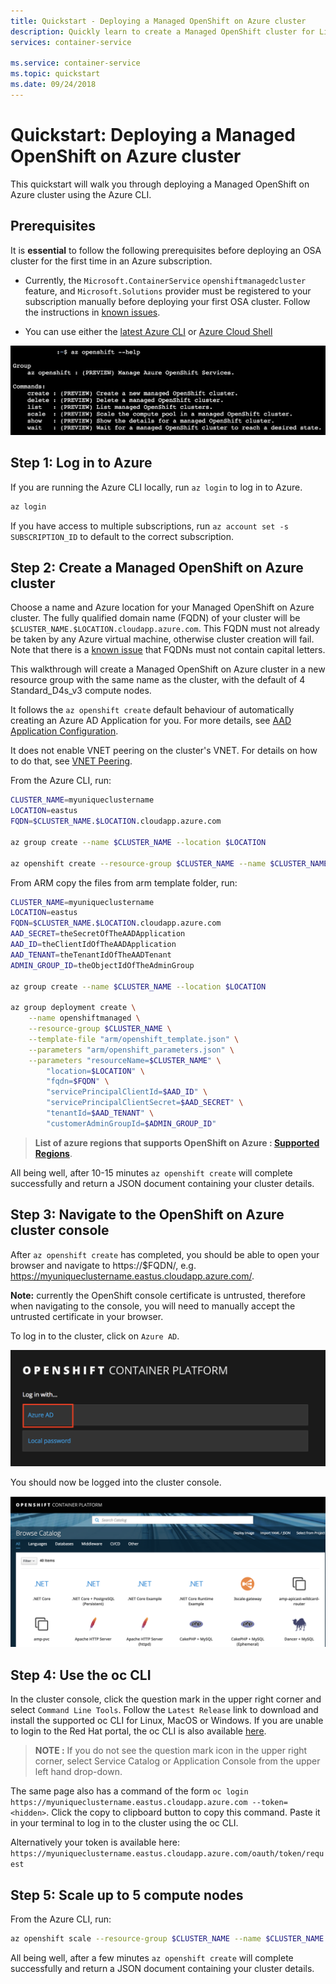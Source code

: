 ```yaml
---
title: Quickstart - Deploying a Managed OpenShift on Azure cluster
description: Quickly learn to create a Managed OpenShift cluster for Linux containers with the Azure CLI.
services: container-service

ms.service: container-service
ms.topic: quickstart
ms.date: 09/24/2018
---
```


# Quickstart: Deploying a Managed OpenShift on Azure cluster

This quickstart will walk you through deploying a Managed OpenShift on Azure
cluster using the Azure CLI.

## Prerequisites

It is **essential** to follow the following prerequisites before deploying an OSA
cluster for the first time in an Azure subscription.

- Currently, the `Microsoft.ContainerService` `openshiftmanagedcluster` feature,
  and `Microsoft.Solutions` provider must be registered to your subscription manually before deploying your first
  OSA cluster.  Follow the instructions in [known
  issues](known-issues.md#providers-and-features-must-be-registered-manually).

- You can use either the [latest Azure CLI](https://docs.microsoft.com/en-us/cli/azure/install-azure-cli?view=azure-cli-latest) or [Azure Cloud Shell](https://shell.azure.com/)

![](./media/OSA_AZ_CLI.png)

## Step 1: Log in to Azure

If you are running the Azure CLI locally, run `az login` to log in to Azure.

```bash
az login
```

If you have access to multiple subscriptions, run `az account set -s
SUBSCRIPTION_ID` to default to the correct subscription.

## Step 2: Create a Managed OpenShift on Azure cluster

Choose a name and Azure location for your Managed OpenShift on Azure cluster.
The fully qualified domain name (FQDN) of your cluster will be
`$CLUSTER_NAME.$LOCATION.cloudapp.azure.com`.  This FQDN must not already be
taken by any Azure virtual machine, otherwise cluster creation will fail.  Note
that there is a [known
issue](known-issues.md#cannot-create-cluster-with-fqdns-containing-capital-letters)
that FQDNs must not contain capital letters.

This walkthrough will create a Managed OpenShift on Azure cluster in a new
resource group with the same name as the cluster, with the default of 4
Standard_D4s_v3 compute nodes.

It follows the `az openshift create` default behaviour of automatically creating
an Azure AD Application for you.  For more details, see [AAD Application
Configuration](aad-application-configuration.md).

It does not enable VNET peering on the cluster's VNET.  For details on how to do
that, see [VNET Peering](vnet-peering.md).

From the Azure CLI, run:

```bash
CLUSTER_NAME=myuniqueclustername
LOCATION=eastus
FQDN=$CLUSTER_NAME.$LOCATION.cloudapp.azure.com

az group create --name $CLUSTER_NAME --location $LOCATION

az openshift create --resource-group $CLUSTER_NAME --name $CLUSTER_NAME -l $LOCATION --fqdn $FQDN
```

From ARM copy the files from arm template folder, run:
```bash
CLUSTER_NAME=myuniqueclustername
LOCATION=eastus
FQDN=$CLUSTER_NAME.$LOCATION.cloudapp.azure.com
AAD_SECRET=theSecretOfTheAADApplication
AAD_ID=theClientIdOfTheAADApplication
AAD_TENANT=theTenantIdOfTheAADTenant
ADMIN_GROUP_ID=theObjectIdOfTheAdminGroup

az group create --name $CLUSTER_NAME --location $LOCATION

az group deployment create \
    --name openshiftmanaged \
    --resource-group $CLUSTER_NAME \
    --template-file "arm/openshift_template.json" \
    --parameters "arm/openshift_parameters.json" \
    --parameters "resourceName=$CLUSTER_NAME" \
        "location=$LOCATION" \
        "fqdn=$FQDN" \
        "servicePrincipalClientId=$AAD_ID" \
        "servicePrincipalClientSecret=$AAD_SECRET" \
        "tenantId=$AAD_TENANT" \
        "customerAdminGroupId=$ADMIN_GROUP_ID"
```

> **List of azure regions that supports OpenShift on Azure : [Supported Regions](supported-resources.md#azure-regions)**.

All being well, after 10-15 minutes `az openshift create` will complete
successfully and return a JSON document containing your cluster details.

## Step 3: Navigate to the OpenShift on Azure cluster console

After `az openshift create` has completed, you should be able to open your
browser and navigate to https://$FQDN/, e.g.
https://myuniqueclustername.eastus.cloudapp.azure.com/.

**Note:** currently the OpenShift console certificate is untrusted, therefore
when navigating to the console, you will need to manually accept the untrusted
certificate in your browser.

To log in to the cluster, click on `Azure AD`.

![](./media/OSA_Auth.png)

You should now be logged into the cluster console.

![](./media/OSA_Console.png)

## Step 4: Use the oc CLI

In the cluster console, click the question mark in the upper right corner and
select `Command Line Tools`.  Follow the `Latest Release` link to download and
install the supported oc CLI for Linux, MacOS or Windows.  If you are unable to login to the Red Hat portal, the oc CLI is also available [here](https://www.okd.io/download.html).

> **NOTE :** 
If you do not see the question mark icon in the upper right corner, select Service Catalog or Application Console from the upper left hand drop-down.

The same page also has a command of the form `oc login
https://myuniqueclustername.eastus.cloudapp.azure.com --token=<hidden>`.  Click
the copy to clipboard button to copy this command.  Paste it in your terminal to
log in to the cluster using the oc CLI.  

Alternatively your token is available here: `https://myuniqueclustername.eastus.cloudapp.azure.com/oauth/token/request`

## Step 5: Scale up to 5 compute nodes

From the Azure CLI, run:

```bash
az openshift scale --resource-group $CLUSTER_NAME --name $CLUSTER_NAME --compute-count 5
```

All being well, after a few minutes `az openshift create` will complete
successfully and return a JSON document containing your cluster details.
